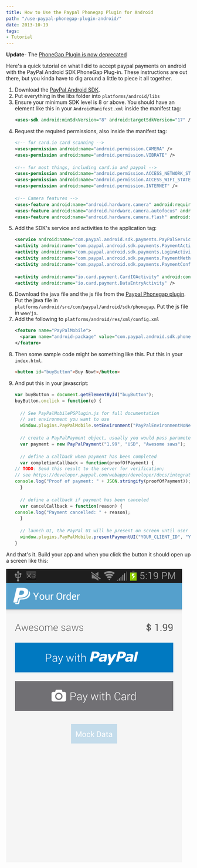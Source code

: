 ```yaml
---
title: How to Use the Paypal Phonegap Plugin for Android
path: "/use-paypal-phonegap-plugin-android/"
date: 2013-10-19
tags:
- Tutorial
---
```


**Update**- The [PhoneGap Plugin is now deprecated](https://devblog.paypal.com/phonegap-android-sdk-plugin/)

Here's a quick tutorial on what I did to accept paypal payments on android with the PayPal Android SDK PhoneGap Plug-in. These instructions are out there, but you kinda have to dig around a little to piece it all together.


1. Download the [PayPal Android SDK](https://github.com/paypal/PayPal-Android-SDK).
1. Put everything in the libs folder into `platforms/android/libs`
1. Ensure your minimum SDK level is 8 or above. You should have an element like this in your `AndroidManifest.xml` inside the manifest tag:
    ```xml
    <uses-sdk android:minSdkVersion="8" android:targetSdkVersion="17" />
    ```
1. Request the required permissions, also inside the manifest tag:
    ```xml
    <!-- for card.io card scanning -->
    <uses-permission android:name="android.permission.CAMERA" />
    <uses-permission android:name="android.permission.VIBRATE" />

    <!-- for most things, including card.io and paypal -->
    <uses-permission android:name="android.permission.ACCESS_NETWORK_STATE" />
    <uses-permission android:name="android.permission.ACCESS_WIFI_STATE" />
    <uses-permission android:name="android.permission.INTERNET" />

    <!-- Camera features -->
    <uses-feature android:name="android.hardware.camera" android:required="false" />
    <uses-feature android:name="android.hardware.camera.autofocus" android:required="false" />
    <uses-feature android:name="android.hardware.camera.flash" android:required="false" />
    ```
1. Add the SDK's service and activities to the application tag:
    ```xml
    <service android:name="com.paypal.android.sdk.payments.PayPalService" android:exported="false" />
    <activity android:name="com.paypal.android.sdk.payments.PaymentActivity" />
    <activity android:name="com.paypal.android.sdk.payments.LoginActivity" />
    <activity android:name="com.paypal.android.sdk.payments.PaymentMethodActivity" />
    <activity android:name="com.paypal.android.sdk.payments.PaymentConfirmActivity" />

    <activity android:name="io.card.payment.CardIOActivity" android:configChanges="keyboardHidden|orientation" />
    <activity android:name="io.card.payment.DataEntryActivity" />
    ```
1. Download the java file and the js file from the [Paypal Phonegap plugin](https://github.com/paypal/PayPal-Android-SDK-PhoneGap). Put the java file in `platforms/android/src/com/paypal/android/sdk/phonegap`. Put the js file in `www/js`.
1. Add the following to `platforms/android/res/xml/config.xml`
    ```xml
    <feature name="PayPalMobile">
      <param name="android-package" value="com.paypal.android.sdk.phonegap.PayPalMobilePGPlugin" />
    </feature>
    ```
1. Then some sample code might be something like this. Put this in your `index.html`.
    ```html
    <button id="buyButton">Buy Now!</button>
    ```
1. And put this in your javascript:
    ```js
    var buyButton = document.getElementById("buyButton");
    buyButton.onclick = function(e) {

      // See PayPalMobilePGPlugin.js for full documentation
      // set environment you want to use
      window.plugins.PayPalMobile.setEnvironment("PayPalEnvironmentNoNetwork");

      // create a PayPalPayment object, usually you would pass parameters dynamically
      var payment = new PayPalPayment("1.99", "USD", "Awesome saws");

      // define a callback when payment has been completed
      var completionCallback = function(proofOfPayment) {
	// TODO: Send this result to the server for verification;
	// see https://developer.paypal.com/webapps/developer/docs/integration/mobile/verify-mobile-payment/ for details.
	console.log("Proof of payment: " + JSON.stringify(proofOfPayment));
      }

      // define a callback if payment has been canceled
      var cancelCallback = function(reason) {
	console.log("Payment cancelled: " + reason);
      }

      // launch UI, the PayPal UI will be present on screen until user cancels it or payment completed
      window.plugins.PayPalMobile.presentPaymentUI("YOUR_CLIENT_ID", "YOUR_PAYPAL_EMAIL_ADDRESS", "someuser@somedomain.com", payment, completionCallback, cancelCallback);
    }
    ```

And that's it. Build your app and when you click the button it should open up a screen like this:

<img alt="Paypal" src="./paypal.png" />
